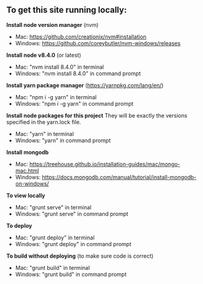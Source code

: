 ## To get this site running locally:

__Install node version manager__ (nvm)
* Mac: https://github.com/creationix/nvm#installation
* Windows: https://github.com/coreybutler/nvm-windows/releases

__Install node v8.4.0__ (or latest)
* Mac: "nvm install 8.4.0" in terminal
* Windows: "nvm install 8.4.0" in command prompt

__Install yarn package manager__ (https://yarnpkg.com/lang/en/)
* Mac: "npm i -g yarn" in terminal
* Windows: "npm i -g yarn" in command prompt

__Install node packages for this project__
They will be exactly the versions specified in the yarn.lock file.
* Mac: "yarn" in terminal
* Windows: "yarn" in command prompt

__Install mongodb__
* Mac: https://treehouse.github.io/installation-guides/mac/mongo-mac.html
* Windows: https://docs.mongodb.com/manual/tutorial/install-mongodb-on-windows/

__To view locally__
* Mac: "grunt serve" in terminal
* Windows: "grunt serve" in command prompt

__To deploy__
* Mac: "grunt deploy" in terminal
* Windows: "grunt deploy" in command prompt

__To build without deploying__ (to make sure code is correct)
* Mac: "grunt build" in terminal
* Windows: "grunt build" in command prompt
